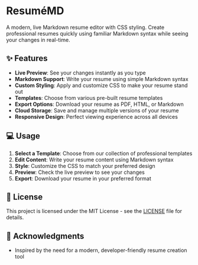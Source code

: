 # ResuméMD

A modern, live Markdown resume editor with CSS styling. Create professional resumes quickly using familiar Markdown syntax while seeing your changes in real-time.

## ✨ Features

- **Live Preview**: See your changes instantly as you type
- **Markdown Support**: Write your resume using simple Markdown syntax
- **Custom Styling**: Apply and customize CSS to make your resume stand out
- **Templates**: Choose from various pre-built resume templates
- **Export Options**: Download your resume as PDF, HTML, or Markdown
- **Cloud Storage**: Save and manage multiple versions of your resume
- **Responsive Design**: Perfect viewing experience across all devices

## 💻 Usage

1. **Select a Template**: Choose from our collection of professional templates
2. **Edit Content**: Write your resume content using Markdown syntax
3. **Style**: Customize the CSS to match your preferred design
4. **Preview**: Check the live preview to see your changes
5. **Export**: Download your resume in your preferred format

## 📝 License

This project is licensed under the MIT License - see the [LICENSE](LICENSE) file for details.

## 🙏 Acknowledgments

- Inspired by the need for a modern, developer-friendly resume creation tool
